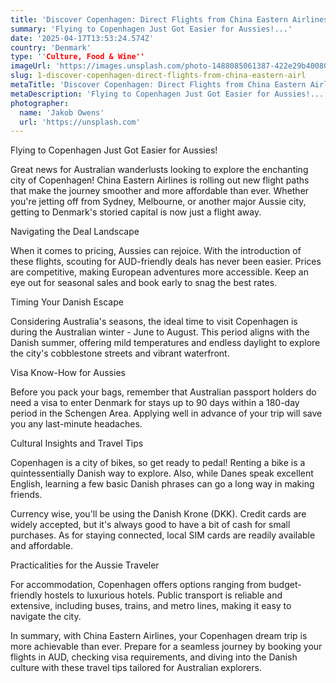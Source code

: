 ```yaml
---
title: 'Discover Copenhagen: Direct Flights from China Eastern Airlines'
summary: 'Flying to Copenhagen Just Got Easier for Aussies!...'
date: '2025-04-17T13:53:24.574Z'
country: 'Denmark'
type: ''Culture, Food & Wine''
imageUrl: 'https://images.unsplash.com/photo-1488085061387-422e29b40080'
slug: 1-discover-copenhagen-direct-flights-from-china-eastern-airl
metaTitle: 'Discover Copenhagen: Direct Flights from China Eastern Airlines'
metaDescription: 'Flying to Copenhagen Just Got Easier for Aussies!...'
photographer:
  name: 'Jakob Owens'
  url: 'https://unsplash.com'
---
```


Flying to Copenhagen Just Got Easier for Aussies!

Great news for Australian wanderlusts looking to explore the enchanting city of Copenhagen! China Eastern Airlines is rolling out new flight paths that make the journey smoother and more affordable than ever. Whether you're jetting off from Sydney, Melbourne, or another major Aussie city, getting to Denmark's storied capital is now just a flight away.

Navigating the Deal Landscape

When it comes to pricing, Aussies can rejoice. With the introduction of these flights, scouting for AUD-friendly deals has never been easier. Prices are competitive, making European adventures more accessible. Keep an eye out for seasonal sales and book early to snag the best rates.

Timing Your Danish Escape

Considering Australia's seasons, the ideal time to visit Copenhagen is during the Australian winter - June to August. This period aligns with the Danish summer, offering mild temperatures and endless daylight to explore the city's cobblestone streets and vibrant waterfront.

Visa Know-How for Aussies

Before you pack your bags, remember that Australian passport holders do need a visa to enter Denmark for stays up to 90 days within a 180-day period in the Schengen Area. Applying well in advance of your trip will save you any last-minute headaches.

Cultural Insights and Travel Tips

Copenhagen is a city of bikes, so get ready to pedal! Renting a bike is a quintessentially Danish way to explore. Also, while Danes speak excellent English, learning a few basic Danish phrases can go a long way in making friends.

Currency wise, you'll be using the Danish Krone (DKK). Credit cards are widely accepted, but it's always good to have a bit of cash for small purchases. As for staying connected, local SIM cards are readily available and affordable.

Practicalities for the Aussie Traveler

For accommodation, Copenhagen offers options ranging from budget-friendly hostels to luxurious hotels. Public transport is reliable and extensive, including buses, trains, and metro lines, making it easy to navigate the city.

In summary, with China Eastern Airlines, your Copenhagen dream trip is more achievable than ever. Prepare for a seamless journey by booking your flights in AUD, checking visa requirements, and diving into the Danish culture with these travel tips tailored for Australian explorers.